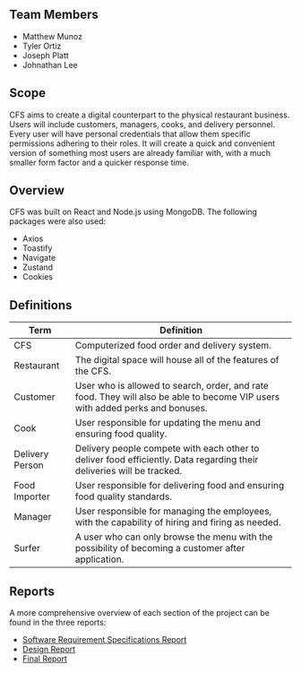 ## Team Members
- Matthew Munoz
- Tyler Ortiz
- Joseph Platt
- Johnathan Lee

## Scope

CFS aims to create a digital counterpart to the physical restaurant business. Users will include customers, managers, cooks, and delivery personnel. Every user will have personal credentials that allow them specific permissions adhering to their roles. It will create a quick and convenient version of something most users are already familiar with, with a much smaller form factor and a quicker response time. 

## Overview

CFS was built on React and Node.js using MongoDB. The following packages were also used:

- Axios
- Toastify
- Navigate
- Zustand
- Cookies



## Definitions

| Term | Definition |
| ------------- | ------------- |
| CFS |Computerized food order and delivery system. |
| Restaurant  | The digital space will house all of the features of the CFS.  |
| Customer  | User who is allowed to search, order, and rate food. They will also be able to become VIP users with added perks and bonuses. |
| Cook | User responsible for updating the menu and ensuring food quality. |
| Delivery Person | Delivery people compete with each other to deliver food efficiently. Data regarding their deliveries will be tracked. |
| Food Importer | User responsible for delivering food and ensuring food quality standards. |
| Manager | User responsible for managing the employees, with the capability of hiring and firing as needed. |
| Surfer |  A user who can only browse the menu with the possibility of becoming a customer after application.  |
 
## Reports

A more comprehensive overview of each section of the project can be found in the three reports: 
- [Software Requirement Specifications Report](https://github.com/MattMunoz/Groovy-Co/blob/main/Report/Csc%20322%20Report%20%231.pdf)
- [Design Report](https://github.com/MattMunoz/Groovy-Co/blob/main/Report/Csc%20322%20Report%20%232.pdf)
- [Final Report](https://github.com/MattMunoz/Groovy-Co/blob/main/Report/Csc%20332%20Report%20%233.pdf)
